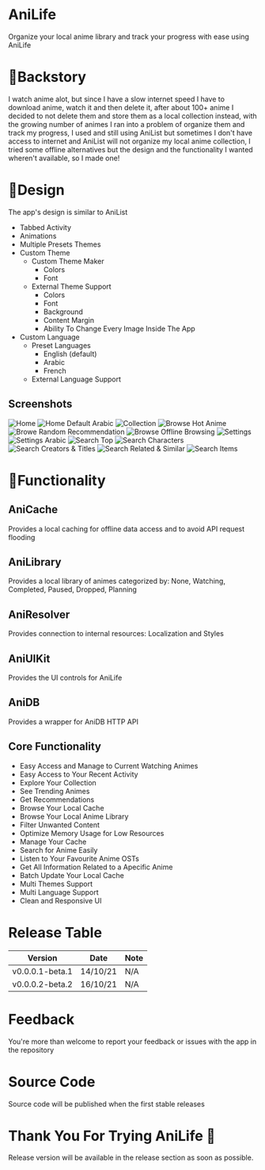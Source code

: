 # AniLife
Organize your local anime library and track your progress with ease using AniLife
# 🧾Backstory
I watch anime alot, but since I have a slow internet speed I have to download anime, watch it and then delete it, after about 100+ anime I decided to not delete them and store them as a local collection instead, with the growing number of animes I ran into a problem of organize them and track my progress, I used and still using AniList but sometimes I don't have access to internet and AniList will not organize my local anime collection, I tried some offline alternatives but the design and the functionality I wanted wheren't available, so I made one!
# 🎨Design
The app's design is similar to AniList
 - Tabbed Activity
 - Animations
 - Multiple Presets Themes
 - Custom Theme
   - Custom Theme Maker
     - Colors
     - Font
   - External Theme Support
     - Colors
     - Font
     - Background
     - Content Margin
     - Ability To Change Every Image Inside The App
 - Custom Language
   - Preset Languages
     - English (default)
     - Arabic
     - French
   - External Language Support
## Screenshots
![Home](Screenshots/Home.png)
![Home Default Arabic](Screenshots/Home_Default_Arabic.png)
![Collection](Screenshots/Collection.png)
![Browse Hot Anime](Screenshots/Browse_HotAnime.png)
![Browe Random Recommendation](Screenshots/Browse_RandomRecommendation.png)
![Browse Offline Browsing](Screenshots/Browse_OfflineBrowsing.png)
![Settings](Screenshots/Settings.png)
![Settings Arabic](Screenshots/Settings_Arabic.png)
![Search Top](Screenshots/Search_Top.png)
![Search Characters](Screenshots/Search_Characters.png)
![Search Creators & Titles](Screenshots/Search_CreatorsTitles.png)
![Search Related & Similar](Screenshots/Search_RelatedSimilar.png)
![Search Items](Screenshots/SearchItems.png)
# 🧰Functionality
## AniCache
Provides a local caching for offline data access and to avoid API request flooding
## AniLibrary
Provides a local library of animes categorized by: None, Watching, Completed, Paused, Dropped, Planning
## AniResolver
Provides connection to internal resources: Localization and Styles
## AniUIKit
Provides the UI controls for AniLife
## AniDB
Provides a wrapper for AniDB HTTP API
## Core Functionality
 - Easy Access and Manage to Current Watching Animes
 - Easy Access to Your Recent Activity
 - Explore Your Collection
 - See Trending Animes
 - Get Recommendations
 - Browse Your Local Cache
 - Browse Your Local Anime Library
 - Filter Unwanted Content
 - Optimize Memory Usage for Low Resources
 - Manage Your Cache
 - Search for Anime Easily
 - Listen to Your Favourite Anime OSTs
 - Get All Information Related to a Apecific Anime
 - Batch Update Your Local Cache
 - Multi Themes Support
 - Multi Language Support
 - Clean and Responsive UI
# Release Table
 Version | Date | Note 
 --------|------|-----
 v0.0.0.1-beta.1|14/10/21|N/A
 v0.0.0.2-beta.2|16/10/21|N/A
 
# Feedback
You're more than welcome to report your feedback or issues with the app in the repository
# Source Code
Source code will be published when the first stable releases
# Thank You For Trying AniLife 🎌
Release version will be available in the release section as soon as possible.
